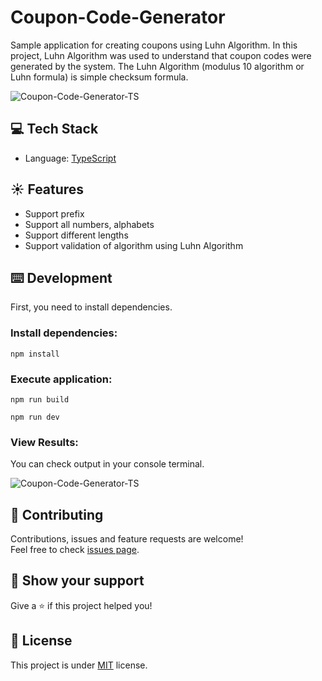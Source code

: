 # Coupon-Code-Generator
Sample application for creating coupons using Luhn Algorithm. In this project, Luhn Algorithm was used to understand that coupon codes were generated by the system. The Luhn Algorithm (modulus 10 algorithm or Luhn formula) is simple checksum formula.

![Coupon-Code-Generator-TS](https://github.com/mehmetnuribolat/Coupon-Code-Generator/assets/145845943/d82d6452-cbc0-4356-9b2e-cb7491cee46c)

## 💻 Tech Stack

- Language: [TypeScript](https://www.typescriptlang.org/)

## ☀️ Features

- Support prefix
- Support all numbers, alphabets
- Support different lengths
- Support validation of algorithm using Luhn Algorithm

## ⌨️ Development

First, you need to install dependencies.

### Install dependencies:

```
npm install
```

### Execute application:

```
npm run build
```
```
npm run dev
```

### View Results:
You can check output in your console terminal.

![Coupon-Code-Generator-TS](https://github.com/mehmetnuribolat/Coupon-Code-Generator/assets/145845943/ba22b420-2329-40fb-8515-7acb93b2977c)

## 🤝 Contributing

Contributions, issues and feature requests are welcome!<br />Feel free to check [issues page](https://github.com/mehmetnuribolat/Coupon-Code-Generator/issues).

## :pray: Show your support

Give a ⭐️ if this project helped you!

## 📝 License

This project is under [MIT](https://github.com/mehmetnuribolat/Coupon-Code-Generator/blob/main/LICENSE) license.
